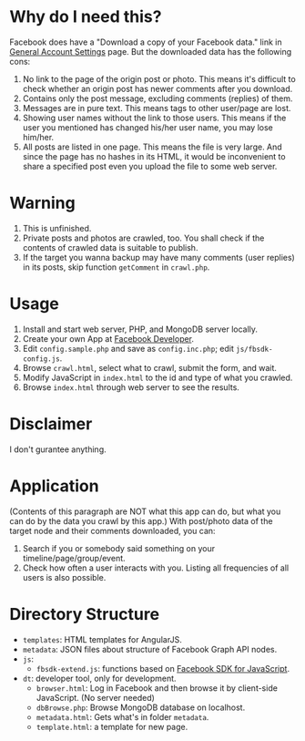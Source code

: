 # Why do I need this?
Facebook does have a "Download a copy of your Facebook data." link in [General Account Settings](https://www.facebook.com/settings?tab=account) page. But the downloaded data has the following cons:

1. No link to the page of the origin post or photo. This means it's difficult to check whether an origin post has newer comments after you download.
2. Contains only the post message, excluding comments (replies) of them.
4. Messages are in pure text. This means tags to other user/page are lost.
5. Showing user names without the link to those users. This means if the user you mentioned has changed his/her user name, you may lose him/her.
6. All posts are listed in one page. This means the file is very large. And since the page has no hashes in its HTML, it would be inconvenient to share a specified post even you upload the file to some web server.

# Warning
1. This is unfinished.
2. Private posts and photos are crawled, too. You shall check if the contents of crawled data is suitable to publish.
3. If the target you wanna backup may have many comments (user replies) in its posts, skip function `getComment` in `crawl.php`.

# Usage
1. Install and start web server, PHP, and MongoDB server locally.
2. Create your own App at [Facebook Developer](https://developers.facebook.com/).
3. Edit `config.sample.php` and save as `config.inc.php`; edit `js/fbsdk-config.js`.
4. Browse `crawl.html`, select what to crawl, submit the form, and wait.
5. Modify JavaScript in `index.html` to the id and type of what you crawled.
6. Browse `index.html` through web server to see the results.

# Disclaimer
I don't gurantee anything.

# Application
(Contents of this paragraph are NOT what this app can do, but what you can do by the data you crawl by this app.)
With post/photo data of the target node and their comments downloaded, you can:
1. Search if you or somebody said something on your timeline/page/group/event.
2. Check how often a user interacts with you. Listing all frequencies of all users is also possible.

# Directory Structure
* `templates`: HTML templates for AngularJS.
* `metadata`: JSON files about structure of Facebook Graph API nodes.
* `js`:
  * `fbsdk-extend.js`: functions based on [Facebook SDK for JavaScript](https://developers.facebook.com/docs/javascript).
* `dt`: developer tool, only for development.
  * `browser.html`: Log in Facebook and then browse it by client-side JavaScript. (No server needed)
  * `dbBrowse.php`: Browse MongoDB database on localhost.
  * `metadata.html`: Gets what's in folder `metadata`.
  * `template.html`: a template for new page.

